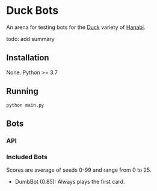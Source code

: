 # Duck Bots

An arena for testing bots for the [Duck](https://github.com/Hanabi-Live/hanabi-live/blob/main/docs/VARIANTS.md#duck) variety of [Hanabi](https://hanab.live/lobby). 

todo: add summary

## Installation

None. Python >= 3.7

## Running

```
python main.py
```

## Bots

### API

### Included Bots

Scores are average of seeds 0-99 and range from 0 to 25.

- DumbBot (0.85): Always plays the first card.
